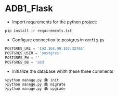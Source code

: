 # ADB1_Flask
 * Import requrements for the python project:
 ```
pip install -r requirements.txt
```
 * Configure connection to postgres in `config.py`
 ```python
POSTGRES_URL = '192.168.99.102:32768'
POSTGRES_USER = 'postgres'
POSTGRES_PW = ''
POSTGRES_DB = 'abd'
```

 * Initialize the database whith these three comments 
```
>python manage.py db init
>python manage.py db migrate
>python manage.py db upgrade
```
